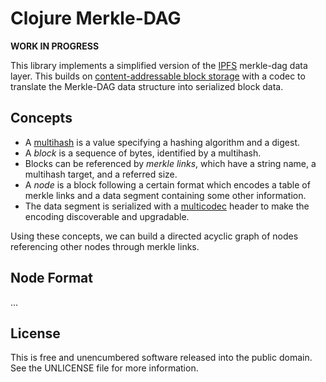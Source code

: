 Clojure Merkle-DAG
==================

**WORK IN PROGRESS**

This library implements a simplified version of the
[IPFS](//github.com/ipfs/ipfs) merkle-dag data layer. This builds on
[content-addressable block storage](//github.com/greglook/blocks) with a codec
to translate the Merkle-DAG data structure into serialized block data.

## Concepts

- A [multihash](https://github.com/greglook/clj-multihash) is a value specifying
  a hashing algorithm and a digest.
- A _block_ is a sequence of bytes, identified by a multihash.
- Blocks can be referenced by _merkle links_, which have a string name, a
  multihash target, and a referred size.
- A _node_ is a block following a certain format which encodes a table of merkle
  links and a data segment containing some other information.
- The data segment is serialized with a
  [multicodec](//github.com/greglook/clj-multicodec) header to make the encoding
  discoverable and upgradable.

Using these concepts, we can build a directed acyclic graph of nodes referencing
other nodes through merkle links.

## Node Format

...

## License

This is free and unencumbered software released into the public domain.
See the UNLICENSE file for more information.
